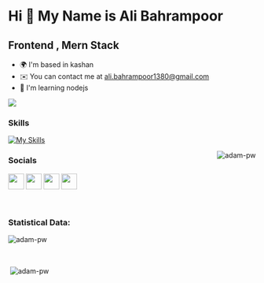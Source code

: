 Hi 👋 My Name is Ali Bahrampoor
===============================

Frontend , Mern Stack
---------------------

* 🌍  I'm based in kashan
* ✉️  You can contact me at [ali.bahrampoor1380@gmail.com](mailto:ali.bahrampoor1380@gmail.com)
* 🧠  I'm learning nodejs

<a href="https://www.github.com/alibahrampoor80" target="_blank" rel="noreferrer"><img
src="https://img.shields.io/github/followers/alibahrampoor80?logo=github&style=for-the-badge&color=0891b2&labelColor=1c1917" /></a>
### Skills


[![My Skills](https://skillicons.dev/icons?i=js,typescript,html,css,nodejs,express,nestjs,react,vue,vite,nextjs,bootstrap,tailwind,materialui,mysql,mongodb,redux,sass,webpack,babel,jquery,wordpress,xd,docker,git,github,postman,vitest,vscode)](https://skillicons.dev)
<br>



<p><img align="right" src="https://github.com/Adam-pw/Adam-pw/blob/main/animation_500_kxa883sd.gif" alt="adam-pw" /></p>


### Socials

<p align="left"> <a href="https://github.com/alibahrampoor80" target="_blank" rel="noreferrer"><img src="https://raw.githubusercontent.com/danielcranney/readme-generator/main/public/icons/socials/github-dark.svg" width="32" height="32" /></a> <a href="http://www.instagram.com/ali.bmp_" target="_blank" rel="noreferrer"><img src="https://raw.githubusercontent.com/danielcranney/readme-generator/main/public/icons/socials/instagram.svg" width="32" height="32" /></a> <a href="https://www.stackoverflow.com/users/17064375/ali-bahrampoor" target="_blank" rel="noreferrer"><img src="https://raw.githubusercontent.com/danielcranney/readme-generator/main/public/icons/socials/stackoverflow.svg" width="32" height="32" /></a> <a href="https://www.twitter.com/ali_bahrampoor_" target="_blank" rel="noreferrer"><img src="https://raw.githubusercontent.com/danielcranney/readme-generator/main/public/icons/socials/twitter.svg" width="32" height="32" /></a></p>



<br>

<h3>Statistical Data: </h3>
<p><img align="center"
    src="https://github-readme-stats.vercel.app/api/top-langs/?username=alibahrampoor80&show_icons=true&bg_color=30,0B60B0,D04848&title_color=fff&text_color=fff&count_private=true"
    alt="adam-pw" 
    bg_color=#808080/></p>

<br>

<p>&nbsp;<img align="center" src="https://github-readme-stats.vercel.app/api?username=alibahrampoor80&show_icons=true&bg_color=30,0B60B0,D04848&title_color=fff&text_color=fff&count_private=true"
    alt="adam-pw" /></p>

<br>

      

<p align="left"> <a href="https://twitter.com/" target="blank"><img
      src="https://img.shields.io/twitter/follow/?logo=twitter&style=for-the-badge" alt="" /></a> </p>
